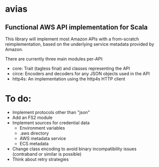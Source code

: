 # avias
## Functional AWS API implementation for Scala

This library will implement most Amazon APIs with a from-scratch reimplementation,
based on the underlying service metadata provided by Amazon.

There are currently three main modules per-API:

 - core: Trait (tagless final) and classes representing the API
 - circe: Encoders and decoders for any JSON objects used in the API
 - http4s: An implementation using the http4s HTTP client
 
 # To do:
 
  - Implement protocols other than "json"
  - Add an FS2 module
  - Implement sources for credential data
    - Environment variables
    - .aws directory
    - AWS metadata service
    - ECS metadata
  - Change class encoding to avoid binary incompatibility issues (contraband or similar is possible)
  - Think about retry strategies
